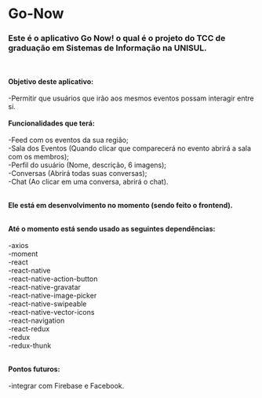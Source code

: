 # Go-Now
<h3><b>Este é o aplicativo Go Now!  o qual é o projeto do TCC de graduação em Sistemas de Informação na UNISUL.</b></h3>
<br/><br/>
<b>Objetivo deste aplicativo:</b><br/><br/>
  -Permitir que usuários que irão aos mesmos eventos possam interagir entre si.<br/><br/>
<b>Funcionalidades que terá:</b><br/><br/>
  -Feed com os eventos da sua região;<br/>
  -Sala dos Eventos (Quando clicar que comparecerá no evento abrirá a sala com os membros);<br/>
  -Perfil do usuário (Nome, descrição, 6 imagens);<br/>
  -Conversas (Abrirá todas suas conversas);<br/>
  -Chat (Ao clicar em uma conversa, abrirá o chat).<br/><br/>
 
<b>Ele está em desenvolvimento no momento (sendo feito o frontend).</b><br/><br/>

<b>Até o momento está sendo usado as seguintes dependências:</b><br/><br/>
  -axios<br/>
  -moment<br/>
  -react<br/>
  -react-native<br/>
  -react-native-action-button<br/>
  -react-native-gravatar<br/>
  -react-native-image-picker<br/>
  -react-native-swipeable<br/>
  -react-native-vector-icons<br/>
  -react-navigation<br/>
  -react-redux<br/>
  -redux<br/>
  -redux-thunk<br/><br/>
  
<b>Pontos futuros:<br/><br/></b>
   -integrar com Firebase e Facebook.<br/>
